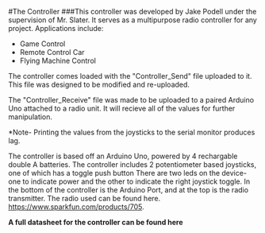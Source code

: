 #The Controller
###This controller was developed by Jake Podell under the supervision of Mr. Slater. It serves as a multipurpose radio controller for any project. Applications include:

+ Game Control
+ Remote Control Car
+ Flying Machine Control

The controller comes loaded with the "Controller_Send" file uploaded to it. This file was designed to be modified and re-uploaded.

The "Controller_Receive" file was made to be uploaded to a paired Arduino Uno attached to a radio unit. It will recieve all of the values for further manipulation.

*Note- Printing the values from the joysticks to the serial monitor produces lag.

The controller is based off an Arduino Uno, powered by 4 rechargable double A batteries. The controller includes 2 potentiometer based joysticks, one of which has a toggle push button There are two leds on the device- one to indicate power and the other to indicate the right joystick toggle. In the bottom of the controller is the Arduino Port, and at the top is the radio transmitter. The radio used can be found here. https://www.sparkfun.com/products/705.

<strong>A full datasheet for the controller can be found here</strong>
